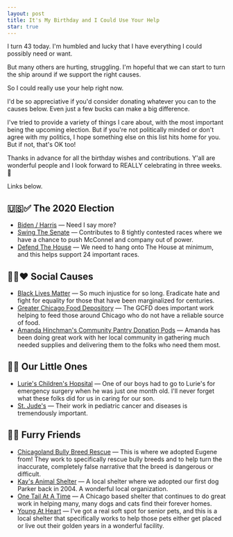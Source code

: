 ```yaml
---
layout: post
title: It's My Birthday and I Could Use Your Help
star: true
---
```


I turn 43 today. I'm humbled and lucky that I have everything I could possibly need or want.

But many others are hurting, struggling. I'm hopeful that we can start to turn the ship around if we support the right causes. 

So I could really use your help right now.

I'd be so appreciative if you'd consider donating whatever you can to the causes below. Even just a few bucks can make a big difference.

I've tried to provide a variety of things I care about, with the most important being the upcoming election. But if you're not politically minded or don't agree with my politics, I hope something else on this list hits home for you. But if not, that's OK too!

Thanks in advance for all the birthday wishes and contributions. Y'all are wonderful people and I look forward to REALLY celebrating in three weeks. 🙏

Links below.
 
## 🇺🇸✅ The 2020 Election
* [Biden / Harris](https://secure.actblue.com/donate/biden2020) — Need I say more?
* [Swing The Senate](https://secure.actblue.com/donate/swing-us-senate-left) — Contributes to 8 tightly contested races where we have a chance to push McConnel and company out of power.
* [Defend The House](https://secure.actblue.com/donate/defendthehouse2020) — We need to hang onto The House at minimum, and this helps support 24 important races.


## ✊🏿❤️ Social Causes
* [Black Lives Matter](https://secure.actblue.com/donate/ms_blm_homepage_2019) — So much injustice for so long. Eradicate hate and fight for equality for those that have been marginalized for centuries.
* [Greater Chicago Food Depository](https://secure2.convio.net/gcfd/site/Donation2?8743.donation=form1&df_id=8743&mfc_pref=T) — The GCFD does important work helping to feed those around Chicago who do not have a reliable source of food.
* [Amanda Hinchman's Community Pantry Donation Pods](https://twitter.com/hinchman_amanda/status/1316103203436589058?s=20) — Amanda has been doing great work with her local community in gathering much needed supplies and delivering them to the folks who need them most.

## 👧👦 Our Little Ones
* [Lurie's Children's Hopsital](https://secure3.convio.net/cmf/site/SPageServer?pagename=donate_main&nav=0) — One of our boys had to go to Lurie's for emergency surgery when he was just one month old. I'll never forget what these folks did for us in caring for our son.
* [St. Jude's](https://www.stjude.org/donate/donate-to-st-jude.html?sc_icid=header-btn-donate-now) — Their work in pediatric cancer and diseases is tremendously important. 

## 🐶🐱 Furry Friends
* [Chicagoland Bully Breed Rescue](http://www.cbbr.org/contacts.html) — This is where we adopted Eugene from! They work to specifically rescue bully breeds and to help turn the inaccurate, completely false narrative that the breed is dangerous or difficult.
* [Kay's Animal Shelter](https://kaysanimalshelter.org/donate-now) — A local shelter where we adopted our first dog Parker back in 2004. A wonderful local organization.
* [One Tail At A Time](https://www.onetail.org/donate/) — A Chicago based shelter that continues to do great work in helping many, many dogs and cats find their forever homes.
* [Young At Heart](https://donatenow.networkforgood.org/youngatheart) — I've got a real soft spot for senior pets, and this is a local shelter that specifically works to help those pets either get placed or live out their golden years in a wonderful facility.